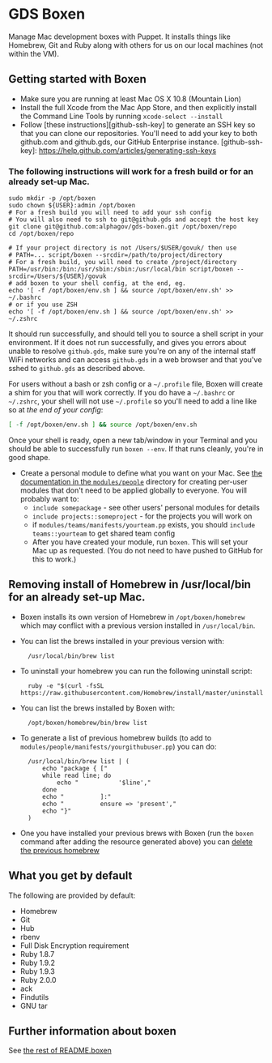 # GDS Boxen

Manage Mac development boxes with Puppet. It installs things like Homebrew, Git and Ruby along with others for us on our local machines (not within the VM).

## Getting started with Boxen

- Make sure you are running at least Mac OS X 10.8 (Mountain Lion)
- Install the full Xcode from the Mac App Store, and then explicitly install the Command Line Tools by running `xcode-select --install`
- Follow [these instructions][github-ssh-key] to generate an SSH key so that you can clone our repositories. You'll need to add your key to both github.com and github.gds, our GitHub Enterprise instance.
[github-ssh-key]: https://help.github.com/articles/generating-ssh-keys
### The following instructions will work for a fresh build or for an already set-up Mac.

    sudo mkdir -p /opt/boxen
    sudo chown ${USER}:admin /opt/boxen
    # For a fresh build you will need to add your ssh config
    # You will also need to ssh to git@github.gds and accept the host key
    git clone git@github.com:alphagov/gds-boxen.git /opt/boxen/repo
    cd /opt/boxen/repo

    # If your project directory is not /Users/$USER/govuk/ then use
    # PATH=... script/boxen --srcdir=/path/to/project/directory
    # For a fresh build, you will need to create /project/directory
    PATH=/usr/bin:/bin:/usr/sbin:/sbin:/usr/local/bin script/boxen --srcdir=/Users/${USER}/govuk
    # add boxen to your shell config, at the end, eg.
    echo '[ -f /opt/boxen/env.sh ] && source /opt/boxen/env.sh' >> ~/.bashrc
    # or if you use ZSH
    echo '[ -f /opt/boxen/env.sh ] && source /opt/boxen/env.sh' >> ~/.zshrc

It should run successfully, and should tell you to source a shell script
in your environment. If it does not run successfully, and gives you
errors about unable to resolve `github.gds`, make sure you're on any of
the internal staff WiFi networks and can access `github.gds` in a web
browser and that you've sshed to `github.gds` as described above.

For users without a bash or zsh config or a `~/.profile` file,
Boxen will create a shim for you that will work correctly.
If you do have a `~/.bashrc` or `~/.zshrc`, your shell will not use
`~/.profile` so you'll need to add a line like so at _the end of your config_:

``` sh
[ -f /opt/boxen/env.sh ] && source /opt/boxen/env.sh
```

Once your shell is ready, open a new tab/window in your Terminal
and you should be able to successfully run `boxen --env`.
If that runs cleanly, you're in good shape.


- Create a personal module to define what you want on your Mac. See [the
  documentation in the `modules/people`](modules/people/README.md) directory for
  creating per-user modules that don't need to be applied globally to everyone.
  You will probably want to:
  - `include somepackage` - see other users' personal modules for details
  - `include projects::someproject` - for the projects you will work on
  - if `modules/teams/manifests/yourteam.pp` exists, you should `include
    teams::yourteam` to get shared team config
  - After you have created your module, run `boxen`. This will set your Mac up as requested. (You do not need to have pushed to GitHub for this to work.)

## Removing install of Homebrew in /usr/local/bin for an already set-up Mac.

- Boxen installs its own version of Homebrew in `/opt/boxen/homebrew` which may
  conflict with a previous version installed in `/usr/local/bin`.
- You can list the brews installed in your previous version with:

        /usr/local/bin/brew list

- To uninstall your homebrew you can run the following uninstall script:

        ruby -e "$(curl -fsSL https://raw.githubusercontent.com/Homebrew/install/master/uninstall)"

- You can list the brews installed by Boxen with:

        /opt/boxen/homebrew/bin/brew list

- To generate a list of previous homebrew builds (to add to
  `modules/people/manifests/yourgithubuser.pp`) you can do:

        /usr/local/bin/brew list | (
            echo "package { ["
            while read line; do
                echo "           '$line',"
            done
            echo "          ]:"
            echo "          ensure => 'present',"
            echo "}"
        )

- One you have installed your previous brews with Boxen (run the `boxen` command
  after adding the resource generated above) you can [delete the previous
  homebrew](https://gist.github.com/mxcl/1173223)

## What you get by default

The following are provided by default:

* Homebrew
* Git
* Hub
* rbenv
* Full Disk Encryption requirement
* Ruby 1.8.7
* Ruby 1.9.2
* Ruby 1.9.3
* Ruby 2.0.0
* ack
* Findutils
* GNU tar

## Further information about boxen

See [the rest of README.boxen](README.boxen.md)
